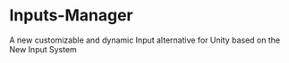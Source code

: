 # Inputs-Manager
A new customizable and dynamic Input alternative for Unity based on the New Input System

